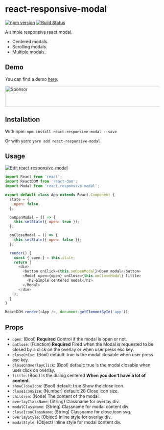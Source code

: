 # react-responsive-modal

[![npm version](https://badge.fury.io/js/react-responsive-modal.svg)](https://badge.fury.io/js/react-responsive-modal)
[![Build Status](https://travis-ci.org/pradel/react-responsive-modal.svg?branch=master)](https://travis-ci.org/pradel/react-responsive-modal)

A simple responsive react modal.
- Centered modals.
- Scrolling modals.
- Multiple modals.

## Demo

You can find a demo [here](https://react-responsive-modal.leopradel.com/).

<a target='_blank' rel='nofollow' href='https://app.codesponsor.io/link/TPcxj3ZMAXdSxzhvJ7SzjaQY/pradel/react-responsive-modal'>
  <img alt='Sponsor' width='888' height='68' src='https://app.codesponsor.io/embed/TPcxj3ZMAXdSxzhvJ7SzjaQY/pradel/react-responsive-modal.svg' />
</a>

## Installation

With npm: `npm install react-responsive-modal --save`

Or with yarn: `yarn add react-responsive-modal`

## Usage

[![Edit react-responsive-modal](https://codesandbox.io/static/img/play-codesandbox.svg)](https://codesandbox.io/s/9jxp669j2o)

```javascript
import React from 'react';
import ReactDOM from 'react-dom';
import Modal from 'react-responsive-modal';

export default class App extends React.Component {
  state = {
    open: false,
  };

  onOpenModal = () => {
    this.setState({ open: true });
  };

  onCloseModal = () => {
    this.setState({ open: false });
  };

  render() {
    const { open } = this.state;
    return (
      <div>
        <button onClick={this.onOpenModal}>Open modal</button>
        <Modal open={open} onClose={this.onCloseModal} little>
          <h2>Simple centered modal</h2>
        </Modal>
      </div>
    );
  }
}

ReactDOM.render(<App />, document.getElementById('app'));
```

## Props

- `open`: (Bool) __Required__ Control if the modal is open or not.
- `onClose`: (Function) __Required__ Fired when the Modal is requested to be closed by a click on the overlay or when user press esc key.
- `closeOnEsc`: (Bool) default: true is the modal closable when user press esc key.
- `closeOnOverlayClick`: (Bool) default: true is the modal closable when user click on overlay.
- `little`: (Bool) Is the dialog centered __When you don't have a lot of content__.
- `showCloseIcon`: (Bool) default: true Show the close icon.
- `closeIconSize`: (Number) default: 28 Close icon size.
- `children`: (Node) The content of the modal.
- `overlayClassName`: (String) Classname for overlay div.
- `modalClassName`: (String) Classname for modal content div.
- `closeIconClassName`: (String) Classname for close icon svg.
- `overlayStyle`: (Object) Inline style for overlay div.
- `modalStyle`: (Object) Inline style for modal content div.
